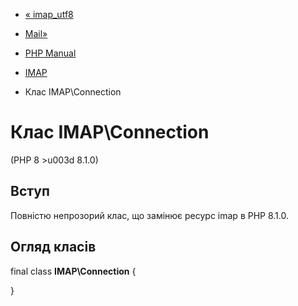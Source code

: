 - [« imap_utf8](function.imap-utf8.md)
- [Mail»](book.mail.md)

- [PHP Manual](index.md)
- [IMAP](book.imap.md)
- Клас IMAP\Connection

# Клас IMAP\Connection

(PHP 8 \>u003d 8.1.0)

## Вступ

Повністю непрозорий клас, що замінює ресурс imap в PHP 8.1.0.

## Огляд класів

final class **IMAP\Connection** {

}
